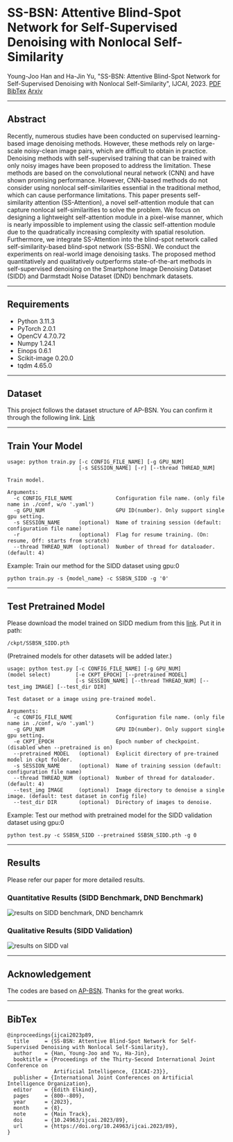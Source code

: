 # SS-BSN: Attentive Blind-Spot Network for Self-Supervised Denoising with Nonlocal Self-Similarity
Young-Joo Han and Ha-Jin Yu, "SS-BSN: Attentive Blind-Spot Network for Self-Supervised Denoising with Nonlocal Self-Similarity", IJCAI, 2023. [PDF](https://www.ijcai.org/proceedings/2023/0089.pdf) [BibTex](https://www.ijcai.org/proceedings/2023/bibtex/89) [Arxiv](https://arxiv.org/abs/2305.09890)

---
## Abstract
Recently, numerous studies have been conducted on supervised learning-based image denoising methods. However, these methods rely on large-scale noisy-clean image pairs, which are difficult to obtain in practice. Denoising methods with self-supervised training that can be trained with only noisy images have been proposed to address the limitation. These methods are based on the convolutional neural network (CNN) and have shown promising performance. However, CNN-based methods do not consider using nonlocal self-similarities essential in the traditional method, which can cause performance limitations. This paper presents self-similarity attention (SS-Attention), a novel self-attention module that can capture nonlocal self-similarities to solve the problem. We focus on designing a lightweight self-attention module in a pixel-wise manner, which is nearly impossible to implement using the classic self-attention module due to the quadratically increasing complexity with spatial resolution. Furthermore, we integrate SS-Attention into the blind-spot network called self-similarity-based blind-spot network (SS-BSN). We conduct the experiments on real-world image denoising tasks. The proposed method quantitatively and qualitatively outperforms state-of-the-art methods in self-supervised denoising on the Smartphone Image Denoising Dataset (SIDD) and Darmstadt Noise Dataset (DND) benchmark datasets.

----
## Requirements
- Python 3.11.3
- PyTorch 2.0.1
- OpenCV 4.7.0.72
- Numpy 1.24.1
- Einops 0.6.1
- Scikit-image 0.20.0
- tqdm 4.65.0

---
## Dataset
This project follows the dataset structure of AP-BSN. You can confirm it through the following link. [Link](https://github.com/wooseoklee4/AP-BSN/blob/master/src/datahandler/prepare_dataset.md)

---
## Train Your Model
```
usage: python train.py [-c CONFIG_FILE_NAME] [-g GPU_NUM] 
                       [-s SESSION_NAME] [-r] [--thread THREAD_NUM]

Train model.

Arguments:      
  -c CONFIG_FILE_NAME              Configuration file name. (only file name in ./conf, w/o '.yaml') 
  -g GPU_NUM                       GPU ID(number). Only support single gpu setting.
  -s SESSION_NAME      (optional)  Name of training session (default: configuration file name)
  -r                   (optional)  Flag for resume training. (On: resume, Off: starts from scratch)
  --thread THREAD_NUM  (optional)  Number of thread for dataloader. (default: 4)
```


Example: Train our method for the SIDD dataset using gpu:0
```
python train.py -s {model_name} -c SSBSN_SIDD -g '0'
```

---
## Test Pretrained Model
Please download the model trained on SIDD medium from this [link](https://drive.google.com/file/d/1nZ-bc-4H8DtTj6LDN-vQrTowcaUqYDpn/view?usp=share_link). Put it in path:
```
/ckpt/SSBSN_SIDD.pth
```


(Pretrained models for other datasets will be added later.)

```
usage: python test.py [-c CONFIG_FILE_NAME] [-g GPU_NUM] 
(model select)        [-e CKPT_EPOCH] [--pretrained MODEL] 
                      [-s SESSION_NAME] [--thread THREAD_NUM] [--test_img IMAGE] [--test_dir DIR]

Test dataset or a image using pre-trained model.

Arguments:      
  -c CONFIG_FILE_NAME              Configuration file name. (only file name in ./conf, w/o '.yaml') 
  -g GPU_NUM                       GPU ID(number). Only support single gpu setting.
  -e CKPT_EPOCH                    Epoch number of checkpoint. (disabled when --pretrained is on)
  --pretrained MODEL   (optional)  Explicit directory of pre-trained model in ckpt folder.
  -s SESSION_NAME      (optional)  Name of training session (default: configuration file name)
  --thread THREAD_NUM  (optional)  Number of thread for dataloader. (default: 4)
  --test_img IMAGE     (optional)  Image directory to denoise a single image. (default: test dataset in config file)
  --test_dir DIR       (optional)  Directory of images to denoise.
```

Example: Test our method with pretrained model for the SIDD validation dataset using gpu:0
```
python test.py -c SSBSN_SIDD --pretrained SSBSN_SIDD.pth -g 0
```

---
## Results
Please refer our paper for more detailed results.

### Quantitative Results (SIDD Benchmark, DND Benchmark)
![results on SIDD benchmark, DND benchamrk](./figs/table.png)

### Qualitative Results (SIDD Validation)
![results on SIDD val](./figs/result.png)


---
## Acknowledgement

The codes are based on [AP-BSN](https://github.com/wooseoklee4/AP-BSN). Thanks for the great works.


---
## BibTex
```
@inproceedings{ijcai2023p89,
  title     = {SS-BSN: Attentive Blind-Spot Network for Self-Supervised Denoising with Nonlocal Self-Similarity},
  author    = {Han, Young-Joo and Yu, Ha-Jin},
  booktitle = {Proceedings of the Thirty-Second International Joint Conference on
               Artificial Intelligence, {IJCAI-23}},
  publisher = {International Joint Conferences on Artificial Intelligence Organization},
  editor    = {Edith Elkind},
  pages     = {800--809},
  year      = {2023},
  month     = {8},
  note      = {Main Track},
  doi       = {10.24963/ijcai.2023/89},
  url       = {https://doi.org/10.24963/ijcai.2023/89},
}
```
